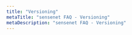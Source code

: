 ```yaml
---
title: "Versioning"
metaTitle: "sensenet FAQ - Versioning"
metaDescription: "sensenet FAQ - Versioning"
---
```

